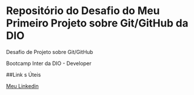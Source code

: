 # Repositório do Desafio do  Meu Primeiro  Projeto sobre Git/GitHub da DIO
Desafio de Projeto sobre Git/GitHub

Bootcamp  Inter  da DIO  - Developer

##Link s  Úteis

[Meu Linkedin](https://www.linkedin.com/in/jo%C3%A3o-carlos-brezolim-de-sousa-23297b147/details/courses/)
